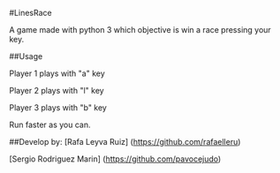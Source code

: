 #LinesRace

A game made with python 3 which objective is win a race pressing your key.

##Usage

Player 1 plays with "a" key

Player 2 plays with "l" key

Player 3 plays with "b" key

Run faster as you can.

##Develop by:
[Rafa Leyva Ruiz] (https://github.com/rafaelleru)

[Sergio Rodriguez Marin] (https://github.com/pavocejudo)
